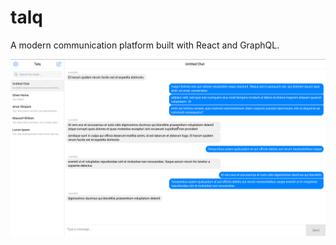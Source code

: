 # talq

A modern communication platform built with React and GraphQL.

![talq screenshot](.github/screenshot.png)
